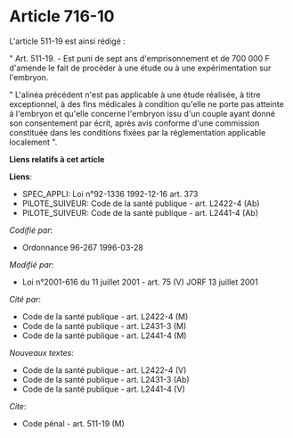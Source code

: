 # Article 716-10

L'article 511-19 est ainsi rédigé :

" Art. 511-19. - Est puni de sept ans d'emprisonnement et de 700 000 F d'amende le fait de procéder à une étude ou à une
expérimentation sur l'embryon.

" L'alinéa précédent n'est pas applicable à une étude réalisée, à titre exceptionnel, à des fins médicales à condition
qu'elle ne porte pas atteinte à l'embryon et qu'elle concerne l'embryon issu d'un couple ayant donné son consentement par
écrit, après avis conforme d'une commission constituée dans les conditions fixées par la réglementation applicable localement
".

**Liens relatifs à cet article**

**Liens**:

  - SPEC_APPLI: Loi n°92-1336 1992-12-16 art. 373
  - PILOTE_SUIVEUR: Code de la santé publique - art. L2422-4 (Ab)
  - PILOTE_SUIVEUR: Code de la santé publique - art. L2441-4 (Ab)

_Codifié par_:

  - Ordonnance 96-267 1996-03-28

_Modifié par_:

  - Loi n°2001-616 du 11 juillet 2001 - art. 75 (V) JORF 13 juillet 2001

_Cité par_:

  - Code de la santé publique - art. L2422-4 (M)
  - Code de la santé publique - art. L2431-3 (M)
  - Code de la santé publique - art. L2441-4 (M)

_Nouveaux textes_:

  - Code de la santé publique - art. L2422-4 (V)
  - Code de la santé publique - art. L2431-3 (Ab)
  - Code de la santé publique - art. L2441-4 (V)

_Cite_:

  - Code pénal - art. 511-19 (M)
